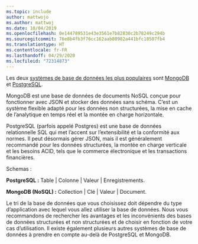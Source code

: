 ```yaml
---
ms.topic: include
author: mattwojo
ms.author: mattwoj
ms.date: 10/04/2019
ms.openlocfilehash: 0e144789531e43e3561e7b82830c2b78249c294b
ms.sourcegitcommit: 76e8b4fb3f76cc162aab80982a441bfc18507fb4
ms.translationtype: HT
ms.contentlocale: fr-FR
ms.lasthandoff: 04/29/2020
ms.locfileid: "72314873"
---
```

Les deux [systèmes de base de données les plus populaires](https://insights.stackoverflow.com/survey/2019#technology-_-databases) sont [MongoDB](https://www.mongodb.com/what-is-mongodb) et [PostgreSQL](https://www.postgresql.org/about/). 

MongoDB est une base de données de documents NoSQL conçue pour fonctionner avec JSON et stocker des données sans schéma. C’est un système flexible adapté pour les données non structurées, la mise en cache de l’analytique en temps réel et la montée en charge horizontale. 

PostgreSQL (parfois appelé Postgres) est une base de données relationnelle SQL qui met l’accent sur l’extensibilité et la conformité aux normes. Il peut désormais gérer JSON, mais il est généralement recommandé pour les données structurées, la montée en charge verticale et les besoins ACID, tels que le commerce électronique et les transactions financières.

Schemas :

**PostgreSQL :** Table | Colonne | Valeur | Enregistrements.

**MongoDB (NoSQL) :** Collection | Clé | Valeur | Document.

Le tri de la base de données que vous choisissez doit dépendre du type d’application avec lequel vous allez utiliser la base de données. Nous vous recommandons de rechercher les avantages et les inconvénients des bases de données structurées et non structurées et de choisir en fonction de votre cas d’utilisation. Il existe également plusieurs autres systèmes de base de données à prendre en compte au-delà de PostgreSQL et MongoDB.